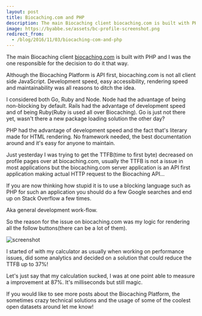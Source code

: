 ```yaml
---
layout: post
title: Biocaching.com and PHP
description: The main Biocaching client biocaching.com is built with PHP and I was the one responsible for the decision to do it that way.
image: https://byabbe.se/assets/bc-profile-screenshot.png
redirect_from:
  - /blog/2016/11/03/biocaching-com-and-php
---
```

The main Biocaching client [biocaching.com](https://biocaching.com/) is built with PHP and I was the one responsible for the decision to do it that way.

Although the Biocaching Platform is API first, biocaching.com is not all client side JavaScript. Development speed, easy accessibility, rendering speed and maintainability was all reasons to ditch the idea. 

I considered both Go, Ruby and Node. Node had the advantage of being non-blocking by default. Rails had the advantage of development speed and of being Ruby(Ruby is used all over Biocaching). Go is just not there yet, wasn't there a new package loading solution the other day?

PHP had the advantage of development speed and the fact that's literary made for HTML rendering. No framework needed, the best documentation around and it's easy for anyone to maintain.

Just yesterday I was trying to get the TTFB(time to first byte) decreased on profile pages over at biocaching.com, usually the TTFB is not a issue in most applications but the biocaching.com server application is an API first application making actual HTTP request to the Biocaching API\.\.\.

If you are now thinking how stupid it is to use a blocking language such as PHP for such an application you should do a few Google searches and end up on Stack Overflow a few times.

Aka general development work-flow.

So the reason for the issue on biocaching.com was my logic for rendering all the follow buttons(there can be a lot of them).

![screenshot](https://byabbe.se/assets/bc-profile-screenshot.png)

I started of with my calculator as usually when working on performance issues, did some analytics and decided on a solution that could reduce the TTFB up to 37%! 

Let's just say that my calculation sucked, I was at one point able to measure a improvement at 87%. It's milliseconds but still magic.

If you would like to see more posts about the Biocaching Platform, the sometimes crazy technical solutions and the usage of some of the coolest open datasets around let me know!
